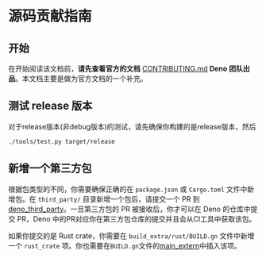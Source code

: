 # 源码贡献指南

## 开始

在开始阅读该文档前，**请先查看官方的文档** [CONTRIBUTING.md](https://github.com/denoland/deno/blob/master/.github/CONTRIBUTING.md) **Deno 团队出品**。本文档主要是做为官方文档的一个补充。

## 测试 release 版本

对于release版本\(非debug版本\)的测试，请先确保你构建的是release版本，然后

```bash
./tools/test.py target/release
```

## 新增一个第三方包

根据包类型的不同，你需要确保正确的在 `package.json` 或 `Cargo.toml` 文件中新增包。在 `third_party/` 目录新增一个包后，请提交一个 PR 到[deno\_third\_party](https://github.com/denoland/deno_third_party)。一旦第三方包的 PR 被接收后，你才可以在 Deno 的仓库中提交 PR，Deno 中的PR对应你在第三方包仓库的提交并且会从CI工具中获取该包。


如果你提交的是 Rust crate，你需要在 `build_extra/rust/BUILD.gn` 文件中新增一个 `rust_crate` 项。你也需要在`BUILD.gn`文件的[main\_extern](https://github.com/denoland/deno/blob/73fb98ce70b327d1236b9540f3839a89c5d22ef0/BUILD.gn#L20-L48)中插入该项。




